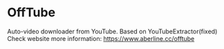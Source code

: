 # OffTube
Auto-video downloader from YouTube. Based on YouTubeExtractor(fixed)
Check website more information: https://www.aberline.cc/offtube
